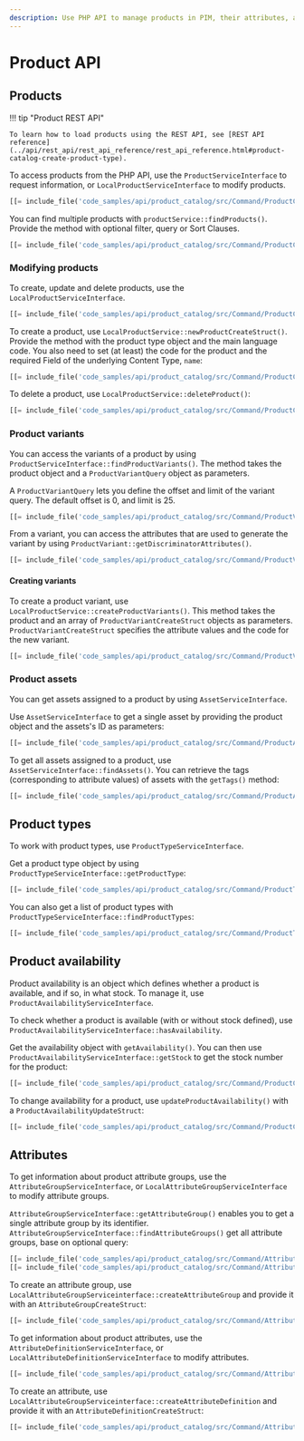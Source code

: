 ```yaml
---
description: Use PHP API to manage products in PIM, their attributes, availability and prices.
---
```


# Product API

## Products

!!! tip "Product REST API"

    To learn how to load products using the REST API, see [REST API reference](../api/rest_api/rest_api_reference/rest_api_reference.html#product-catalog-create-product-type).

To access products from the PHP API, use the `ProductServiceInterface` to request information,
or `LocalProductServiceInterface` to modify products.

``` php
[[= include_file('code_samples/api/product_catalog/src/Command/ProductCommand.php', 62, 65) =]]
```

You can find multiple products with `productService::findProducts()`.
Provide the method with optional filter, query or Sort Clauses.

``` php
[[= include_file('code_samples/api/product_catalog/src/Command/ProductCommand.php', 66, 76) =]]
```

### Modifying products

To create, update and delete products, use the `LocalProductServiceInterface`.

``` php
[[= include_file('code_samples/api/product_catalog/src/Command/ProductCommand.php', 87, 91) =]]
```

To create a product, use `LocalProductService::newProductCreateStruct()`.
Provide the method with the product type object and the main language code.
You also need to set (at least) the code for the product and the required Field of the underlying Content Type, `name`:

``` php
[[= include_file('code_samples/api/product_catalog/src/Command/ProductCommand.php', 77, 84) =]]
```

To delete a product, use `LocalProductService::deleteProduct()`:

``` php
[[= include_file('code_samples/api/product_catalog/src/Command/ProductCommand.php', 115, 116) =]]
```

### Product variants

You can access the variants of a product by using `ProductServiceInterface::findProductVariants()`.
The method takes the product object and a `ProductVariantQuery` object as parameters.

A `ProductVariantQuery` lets you define the offset and limit of the variant query.
The default offset is 0, and limit is 25.

``` php
[[= include_file('code_samples/api/product_catalog/src/Command/ProductVariantCommand.php', 57, 60) =]]
```

From a variant, you can access the attributes that are used to generate the variant
by using `ProductVariant::getDiscriminatorAttributes()`.

``` php
[[= include_file('code_samples/api/product_catalog/src/Command/ProductVariantCommand.php', 61, 68) =]]
```

#### Creating variants

To create a product variant, use `LocalProductService::createProductVariants()`.
This method takes the product and an array of `ProductVariantCreateStruct` objects as parameters.
`ProductVariantCreateStruct` specifies the attribute values and the code for the new variant.

``` php
[[= include_file('code_samples/api/product_catalog/src/Command/ProductVariantCommand.php', 70, 76) =]]
```

### Product assets

You can get assets assigned to a product by using `AssetServiceInterface`.

Use `AssetServiceInterface` to get a single asset by providing the product object and the assets's ID as parameters:

``` php
[[= include_file('code_samples/api/product_catalog/src/Command/ProductAssetCommand.php', 54, 56) =]]
```

To get all assets assigned to a product, use `AssetServiceInterface::findAssets()`.
You can retrieve the tags (corresponding to attribute values) of assets with the `getTags()` method:

``` php
[[= include_file('code_samples/api/product_catalog/src/Command/ProductAssetCommand.php', 57, 66) =]]
```

## Product types

To work with product types, use `ProductTypeServiceInterface`.

Get a product type object by using `ProductTypeServiceInterface::getProductType`:

``` php
[[= include_file('code_samples/api/product_catalog/src/Command/ProductTypeCommand.php', 43, 44) =]]
```

You can also get a list of product types with `ProductTypeServiceInterface::findProductTypes`:

``` php
[[= include_file('code_samples/api/product_catalog/src/Command/ProductTypeCommand.php', 47, 52) =]]
```

## Product availability

Product availability is an object which defines whether a product is available, and if so, in what stock.
To manage it, use `ProductAvailabilityServiceInterface`.

To check whether a product is available (with or without stock defined), use `ProductAvailabilityServiceInterface::hasAvailability`.

Get the availability object with `getAvailability()`.
You can then use `ProductAvailabilityServiceInterface::getStock` to get the stock number for the product:

```php
[[= include_file('code_samples/api/product_catalog/src/Command/ProductCommand.php', 98, 103) =]]        }
```

To change availability for a product, use `updateProductAvailability()` with a `ProductAvailabilityUpdateStruct`:

``` php
[[= include_file('code_samples/api/product_catalog/src/Command/ProductCommand.php', 106, 110) =]]
```

## Attributes

To get information about product attribute groups, use the `AttributeGroupServiceInterface`,
or `LocalAttributeGroupServiceInterface` to modify attribute groups.

`AttributeGroupServiceInterface::getAttributeGroup()` enables you to get a single attribute group by its identifier.
`AttributeGroupServiceInterface::findAttributeGroups()` get all attribute groups, base on optional query:

``` php
[[= include_file('code_samples/api/product_catalog/src/Command/AttributeCommand.php', 64, 65) =]]
[[= include_file('code_samples/api/product_catalog/src/Command/AttributeCommand.php', 85, 90) =]]
```

To create an attribute group, use `LocalAttributeGroupServiceinterface::createAttributeGroup`
and provide it with an `AttributeGroupCreateStruct`:

``` php
[[= include_file('code_samples/api/product_catalog/src/Command/AttributeCommand.php', 59, 63) =]]
```

To get information about product attributes, use the `AttributeDefinitionServiceInterface`,
or `LocalAttributeDefinitionServiceInterface` to modify attributes.

``` php
[[= include_file('code_samples/api/product_catalog/src/Command/AttributeCommand.php', 71, 73) =]]
```

To create an attribute, use `LocalAttributeGroupServiceinterface::createAttributeDefinition`
and provide it with an `AttributeDefinitionCreateStruct`:

``` php
[[= include_file('code_samples/api/product_catalog/src/Command/AttributeCommand.php', 76, 82) =]]
```
